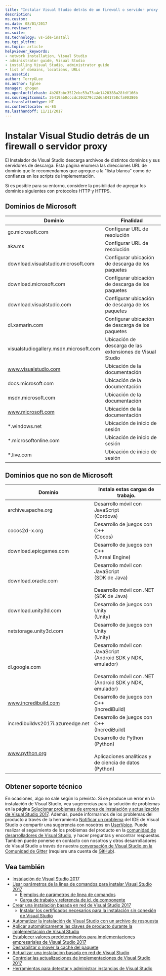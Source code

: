 ```yaml
---
title: "Instalar Visual Studio detrás de un firewall o servidor proxy | Documentos de Microsoft"
description: 
ms.custom: 
ms.date: 08/01/2017
ms.reviewer: 
ms.suite: 
ms.technology: vs-ide-install
ms.tgt_pltfrm: 
ms.topic: article
helpviewer_keywords:
- network installation, Visual Studio
- administrator guide, Visual Studio
- installing Visual Studio, administrator guide
- list of domains, locations, URLs
ms.assetid: 
author: TerryGLee
ms.author: tglee
manager: ghogen
ms.openlocfilehash: 4b203bbc3512ebc59a73a4e1420388a28fdf166b
ms.sourcegitcommit: 26419ab0cccdc30d279c32d6a841758cfa903806
ms.translationtype: HT
ms.contentlocale: es-ES
ms.lasthandoff: 11/11/2017
---
```

# <a name="install-visual-studio-behind-a-firewall-or-proxy-server"></a>Instalar Visual Studio detrás de un firewall o servidor proxy

El Instalador de Visual Studio descarga archivos de distintos dominios y sus servidores de descarga. Esta página enumera las direcciones URL de dominio que le recomendamos que agregue a la "lista blanca" como de confianza en los scripts de implementación.

Si es posible para su entorno, considere la posibilidad de agregar los dominios siguientes con protocolos HTTP y HTTPS.

## <a name="microsoft-domains"></a>Dominios de Microsoft
| Dominio | Finalidad |
| ------ | ------- |
| go.microsoft.com | Configurar URL de resolución |
| aka.ms | Configurar URL de resolución |
| download.visualstudio.microsoft.com | Configurar ubicación de descarga de los paquetes |
| download.microsoft.com | Configurar ubicación de descarga de los paquetes |
| download.visualstudio.com | Configurar ubicación de descarga de los paquetes |
| dl.xamarin.com | Configurar ubicación de descarga de los paquetes |
| visualstudiogallery.msdn.microsoft.com | Ubicación de descarga de las extensiones de Visual Studio |
| www.visualstudio.com | Ubicación de la documentación |
| docs.microsoft.com | Ubicación de la documentación |
| msdn.microsoft.com | Ubicación de la documentación |
| www.microsoft.com | Ubicación de la documentación |
| *.windows.net | Ubicación de inicio de sesión |
| *.microsoftonline.com | Ubicación de inicio de sesión |
| *.live.com | Ubicación de inicio de sesión |


## <a name="non-microsoft-domains"></a>Dominios que no son de Microsoft
| Dominio | Instala estas cargas de trabajo. |
| ------ | ------- |
| archive.apache.org |  Desarrollo móvil con JavaScript <br />(Cordova) |
| cocos2d-x.org | Desarrollo de juegos con C++ <br />(Cocos) |
| download.epicgames.com | Desarrollo de juegos con C++ <br />(Unreal Engine) |
| download.oracle.com | Desarrollo móvil con JavaScript <br />(SDK de Java) <br /><br />Desarrollo móvil con .NET <br />(SDK de Java) |
| download.unity3d.com | Desarrollo de juegos con Unity <br />(Unity) |
| netstorage.unity3d.com | Desarrollo de juegos con Unity <br /> (Unity) |
| dl.google.com | Desarrollo móvil con JavaScript <br />(Android SDK y NDK, emulador) <br /><br />Desarrollo móvil con .NET <br />(Android SDK y NDK, emulador) |
| www.incredibuild.com | Desarrollo de juegos con C++ <br />(IncrediBuild) |
| incredibuildvs2017i.azureedge.net | Desarrollo de juegos con C++ <br />(IncrediBuild) |
| www.python.org | Desarrollo de Python <br />(Python) <br /><br />Aplicaciones analíticas y de ciencia de datos <br />(Python) |

## <a name="get-support"></a>Obtener soporte técnico
En ocasiones, algo no sale según lo previsto. Si se produce un error en la instalación de Visual Studio, vea sugerencias para la solución de problemas en la página [Solucionar problemas de errores de instalación y actualización de Visual Studio 2017](troubleshooting-installation-issues.md). Además, puede informarnos de los problemas del producto a través de la herramienta [Notificar un problema](../ide/how-to-report-a-problem-with-visual-studio-2017.md) del IDE de Visual Studio o compartir una sugerencia con nosotros en [UserVoice](https://visualstudio.uservoice.com/forums/121579). Puede realizar el seguimiento de los problemas del producto en la [comunidad de desarrolladores de Visual Studio](https://developercommunity.visualstudio.com/), y hacer preguntas y encontrar respuestas. También puede ponerse en contacto con nosotros y otros desarrolladores de Visual Studio a través de nuestra [conversación de Visual Studio en la Comunidad de Gitter](https://gitter.im/Microsoft/VisualStudio) (requiere una cuenta de [GitHub](https://github.com/)).

## <a name="see-also"></a>Vea también
* [Instalación de Visual Studio 2017](install-visual-studio.md)
* [Usar parámetros de la línea de comandos para instalar Visual Studio 2017](use-command-line-parameters-to-install-visual-studio.md)
  * [Ejemplos de parámetros de línea de comandos](command-line-parameter-examples.md)
  * [Carga de trabajo y referencia de id. de componente](workload-and-component-ids.md)
* [Crear una instalación basada en red de Visual Studio 2017](create-a-network-installation-of-visual-studio.md)
  * [Instalar los certificados necesarios para la instalación sin conexión de Visual Studio](install-certificates-for-visual-studio-offline.md)
* [Automatizar la instalación de Visual Studio con un archivo de respuesta](automated-installation-with-response-file.md)
* [Aplicar automáticamente las claves de producto durante la implementación de Visual Studio](automatically-apply-product-keys-when-deploying-visual-studio.md)
* [Establecer valores predeterminados para implementaciones empresariales de Visual Studio 2017](set-defaults-for-enterprise-deployments.md)
* [Deshabilitar o mover la caché del paquete](disable-or-move-the-package-cache.md)
* [Actualizar una instalación basada en red de Visual Studio](update-a-network-installation-of-visual-studio.md)
* [Controlar las actualizaciones de implementaciones de Visual Studio 2017](controlling-updates-to-visual-studio-deployments.md)
* [Herramientas para detectar y administrar instancias de Visual Studio](tools-for-managing-visual-studio-instances.md)
